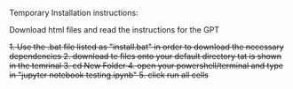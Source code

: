 Temporary Installation instructions:

Download html files and read the instructions for the GPT

<del>
1. Use the .bat file listed as "install.bat" in order to download the necessary dependencies
2. download te files onto your default directory tat is shown in the temrinal
3. cd New Folder
4. open your powershell/terminal and type in "jupyter notebook testing.ipynb"
5. click run all cells
</del>
